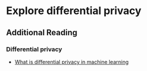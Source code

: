 # Explore differential privacy

## Additional Reading

### Differential privacy

+ [What is differential privacy in machine learning](https://docs.microsoft.com/en-us/azure/machine-learning/concept-differential-privacy)
